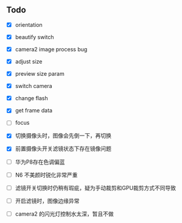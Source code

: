 
## Todo

- [x] orientation
- [x] beautify switch
- [x] camera2 image process bug
- [x] adjust size
- [x] preview size param
- [x] switch camera
- [x] change flash
- [x] get frame data
- [ ] focus

- [x] 切换摄像头时，图像会先倒一下，再切换
- [x] 前置摄像头开关滤镜状态下存在镜像问题
- [ ] 华为P8存在色调偏蓝
- [ ] N6 不美颜时锐化非常严重
- [ ] 滤镜开关切换时仍稍有瑕疵，疑为手动裁剪和GPU裁剪方式不同导致
- [ ] 开启滤镜时，图像边缘异常
- [ ] camera2 的闪光灯控制水太深，暂且不做
